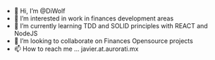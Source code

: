 - 👋 Hi, I’m @DiWolf
- 👀 I’m interested in work in finances development areas
- 🌱 I’m currently learning TDD and SOLID principles with REACT and NodeJS
- 💞️ I’m looking to collaborate on Finances Opensource projects
- 📫 How to reach me ... javier.at.aurorati.mx

<!---
DiWolf/DiWolf is a ✨ special ✨ repository because its `README.md` (this file) appears on your GitHub profile.
You can click the Preview link to take a look at your changes.
--->
